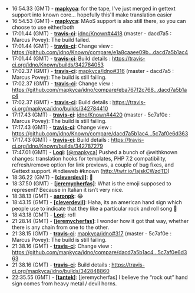 * <a id="16:54.33">16:54.33 (GMT)</a> - __[mapkyca](https://github.com/mapkyca)__: for the tape, I've just merged in gettext support into known core... hopefully this'll make translation easier
* <a id="16:54.53">16:54.53 (GMT)</a> - __[mapkyca](https://github.com/mapkyca)__: MAoS support is also still there, so you can choose to use either/both
* <a id="17:01.44">17:01.44 (GMT)</a> - __[travis-ci](https://github.com/travis-ci)__: <a href="https://github.com/idno/Known/issues/4418">idno/Known#4418</a> (master - dacd7a5 : Marcus Povey): The build failed.
* <a id="17:01.44">17:01.44 (GMT)</a> - __[travis-ci](https://github.com/travis-ci)__: Change view : https://github.com/idno/Known/compare/e1a8caaee09b...dacd7a5b1ac4
* <a id="17:01.44">17:01.44 (GMT)</a> - __[travis-ci](https://github.com/travis-ci)__: Build details : https://travis-ci.org/idno/Known/builds/342784053
* <a id="17:02.37">17:02.37 (GMT)</a> - __[travis-ci](https://github.com/travis-ci)__: <a href="https://github.com/mapkyca/idno/issues/316">mapkyca/idno#316</a> (master - dacd7a5 : Marcus Povey): The build is still failing.
* <a id="17:02.37">17:02.37 (GMT)</a> - __[travis-ci](https://github.com/travis-ci)__: Change view : https://github.com/mapkyca/idno/compare/eba767f2c768...dacd7a5b1ac4
* <a id="17:02.37">17:02.37 (GMT)</a> - __[travis-ci](https://github.com/travis-ci)__: Build details : https://travis-ci.org/mapkyca/idno/builds/342784410
* <a id="17:17.43">17:17.43 (GMT)</a> - __[travis-ci](https://github.com/travis-ci)__: <a href="https://github.com/idno/Known/issues/4420">idno/Known#4420</a> (master - 5c7af0e : Marcus Povey): The build is still failing.
* <a id="17:17.43">17:17.43 (GMT)</a> - __[travis-ci](https://github.com/travis-ci)__: Change view : https://github.com/idno/Known/compare/dacd7a5b1ac4...5c7af0e6d363
* <a id="17:17.43">17:17.43 (GMT)</a> - __[travis-ci](https://github.com/travis-ci)__: Build details : https://travis-ci.org/idno/Known/builds/342787279
* <a id="17:47.01">17:47.01 (GMT)</a> - __[Loqi](https://github.com/Loqi)__: [<a href="https://twitter.com/mapkyca">@mapkyca</a>] Pushed a bunch of @withknown changes: translation hooks for templates, PHP 7.2 compatibility, refresh/remove option for link previews, a couple of bug fixes, and Gettext support. #indieweb #known (http://twtr.io/1ajskCWzdTD)
* <a id="18:36.22">18:36.22 (GMT)</a> - __[[cleverdevil]](https://github.com/[cleverdevil])__: 🤘
* <a id="18:37.50">18:37.50 (GMT)</a> - __[[jeremycherfas]](https://github.com/[jeremycherfas])__: What is the emoji supposed to represent? Because in Italian it isn’t very nice.
* <a id="18:38.13">18:38.13 (GMT)</a> - __[aaronpk](https://github.com/aaronpk)__: 😂
* <a id="18:43.15">18:43.15 (GMT)</a> - __[[cleverdevil]](https://github.com/[cleverdevil])__: Haha, its an american hand sign which people use to indicate that they like a particular rock and roll song 🙂
* <a id="18:43.18">18:43.18 (GMT)</a> - __[Loqi](https://github.com/Loqi)__: rofl
* <a id="21:28.14">21:28.14 (GMT)</a> - __[[jeremycherfas]](https://github.com/[jeremycherfas])__: I wonder how it got that way, whether there is any chain from one to the other.
* <a id="21:38.15">21:38.15 (GMT)</a> - __[travis-ci](https://github.com/travis-ci)__: <a href="https://github.com/mapkyca/idno/issues/317">mapkyca/idno#317</a> (master - 5c7af0e : Marcus Povey): The build is still failing.
* <a id="21:38.16">21:38.16 (GMT)</a> - __[travis-ci](https://github.com/travis-ci)__: Change view : https://github.com/mapkyca/idno/compare/dacd7a5b1ac4...5c7af0e6d363
* <a id="21:38.16">21:38.16 (GMT)</a> - __[travis-ci](https://github.com/travis-ci)__: Build details : https://travis-ci.org/mapkyca/idno/builds/342848860
* <a id="22:35.55">22:35.55 (GMT)</a> - __[[tantek]](https://github.com/[tantek])__: [jeremycherfas] I believe the “rock out” hand sign comes from heavy metal / devil horns.
